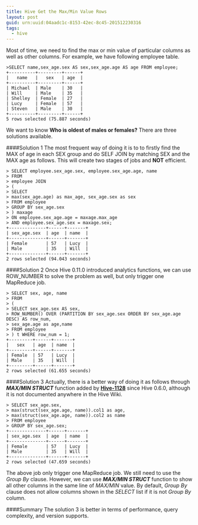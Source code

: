 ```yaml
---
title: Hive Get the Max/Min Value Rows 
layout: post
guid: urn:uuid:04aadc1c-8153-42ec-8c45-201512230316
tags:
  - hive
---
```

Most of time, we need to find the max or min value of particular columns as well as other columns. For example, we have following employee table.

```
>SELECT name,sex_age.sex AS sex,sex_age.age AS age FROM employee;
+----------+---------+------+
|   name   |   sex   | age  |
+----------+---------+------+
| Michael  | Male    | 30   |
| Will     | Male    | 35   |
| Shelley  | Female  | 27   |
| Lucy     | Female  | 57   |
| Steven   | Male    | 30   |
+----------+---------+------+
5 rows selected (75.887 seconds)
```
We want to know **Who is oldest of males or females?** There are three solutions available.

####Solution 1
The most frequent way of doing it is to to firstly find the MAX of age in each SEX group and do SELF JOIN by matching SEX and the MAX age as follows. This will create two stages of jobs and **NOT** efficient.

```
> SELECT employee.sex_age.sex, employee.sex_age.age, name 
> FROM
> employee JOIN 
> (
> SELECT 
> max(sex_age.age) as max_age, sex_age.sex as sex  
> FROM employee
> GROUP BY sex_age.sex
> ) maxage
> ON employee.sex_age.age = maxage.max_age
> AND employee.sex_age.sex = maxage.sex;
+--------------+------+-------+
| sex_age.sex  | age  | name  |
+--------------+------+-------+
| Female       | 57   | Lucy  |
| Male         | 35   | Will  |
+--------------+------+-------+
2 rows selected (94.043 seconds)
```

####Solution 2
Once Hive 0.11.0 introduced analytics functions, we can use ROW_NUMBER to solve the problem as well, but only trigger one MapReduce job.

```
> SELECT sex, age, name
> FROM
> (
> SELECT sex_age.sex AS sex,
> ROW_NUMBER() OVER (PARTITION BY sex_age.sex ORDER BY sex_age.age DESC) AS row_num, 
> sex_age.age as age,name
> FROM employee
> ) t WHERE row_num = 1;
+---------+------+-------+
|   sex   | age  | name  |
+---------+------+-------+
| Female  | 57   | Lucy  |
| Male    | 35   | Will  |
+---------+------+-------+
2 rows selected (61.655 seconds)
```

####Solution 3
Actually, there is a better way of doing it as follows through ***MAX/MIN STRUCT*** function added by **[Hive-1128](https://issues.apache.org/jira/browse/HIVE-1128)** since Hive 0.6.0, although it is not documented anywhere in the Hive Wiki.

```
> SELECT sex_age.sex, 
> max(struct(sex_age.age, name)).col1 as age,
> max(struct(sex_age.age, name)).col2 as name
> FROM employee
> GROUP BY sex_age.sex;
+--------------+------+-------+
| sex_age.sex  | age  | name  |
+--------------+------+-------+
| Female       | 57   | Lucy  |
| Male         | 35   | Will  |
+--------------+------+-------+
2 rows selected (47.659 seconds)
```

The above job only trigger one MapReduce job. We still need to use the *Group By* clause. However, we can use ***MAX/MIN STRUCT*** function to show all other columns in the same line of *MAX/MIN* value. By default, *Group By* clause does not allow columns shown in the *SELECT* list if it is not *Group By* column.

####Summary
The solution 3 is better in terms of performance, query complexity, and version supports.